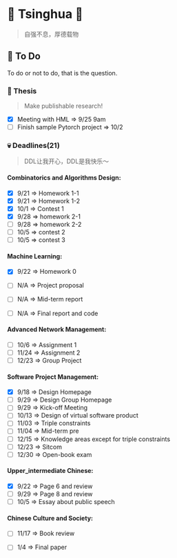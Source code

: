 # :purple_heart: Tsinghua :purple_heart:
> 自强不息，厚德载物

## :pushpin: To Do 
To do or not to do, that is the question.

### :pencil: Thesis
> Make publishable research!

- [X] Meeting with HML => 9/25 9am
- [ ] Finish sample Pytorch project => 10/2

### :skull: Deadlines(21)
> DDL让我开心，DDL是我快乐～

#### Combinatorics and Algorithms Design:

- [X] 9/21 => Homework 1-1
- [X] 9/21 => Homework 1-2
- [X] 10/1 => Contest 1
- [x] 9/28 => homework 2-1
- [ ] 9/28 => homework 2-2
- [ ] 10/5 => contest 2
- [ ] 10/5 => contest 3

#### Machine Learning:

- [X] 9/22 => Homework 0
- [ ] N/A => Project proposal
- [ ] N/A => Mid-term report
- [ ] N/A => Final report and code


#### Advanced Network Management:

- [ ] 10/6 => Assignment 1
- [ ] 11/24 => Assignment 2
- [ ] 12/23 => Group Project

#### Software Project Management:

- [X] 9/18 => Design Homepage
- [ ] 9/29 => Design Group Homepage
- [ ] 9/29 => Kick-off Meeting
- [ ] 10/13 => Design of virtual software product
- [ ] 11/03 => Triple constraints
- [ ] 11/04 => Mid-term pre
- [ ] 12/15 => Knowledge areas except for triple constraints
- [ ] 12/23 => Sitcom
- [ ] 12/30 => Open-book exam

#### Upper_intermediate Chinese:

- [X] 9/22 => Page 6 and review
- [ ] 9/29 => Page 8 and review
- [ ] 10/5 => Essay about public speech

#### Chinese Culture and Society:

- [ ] 11/17 => Book review
- [ ] 1/4 => Final paper
  
